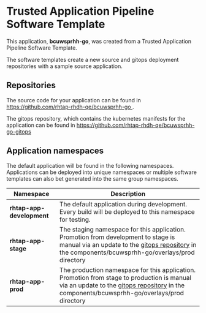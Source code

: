 # Trusted Application Pipeline Software Template

This application, **bcuwsprhh-go**, was created from a Trusted Application Pipeline Software Template.

The software templates create a new source and gitops deployment repositories with a sample source application. 

## Repositories

The source code for your application can be found in [https://github.com/rhtap-rhdh-qe/bcuwsprhh-go ](https://github.com/rhtap-rhdh-qe/bcuwsprhh-go ).
 
The gitops repository, which contains the kubernetes manifests for the application can be found in 
[https://github.com/rhtap-rhdh-qe/bcuwsprhh-go-gitops ](https://github.com/rhtap-rhdh-qe/bcuwsprhh-go-gitops ) 

## Application namespaces 

The default application will be found in the following namespaces. Applications can be deployed into unique namespaces or multiple software templates can also bet generated into the same group namespaces.  

|  Namespace   |  Description   |  
| -------- | -------- |   
| **rhtap-app-development** | The default application during development. Every build will be deployed to this namespace for testing. | 
| **rhtap-app-stage** | The staging namespace for this application. Promotion from development to stage is manual via an update to the [gitops repository](https://github.com/rhtap-rhdh-qe/bcuwsprhh-go-gitops ) in the components/bcuwsprhh-go/overlays/prod directory |  
| **rhtap-app-prod** | The production namespace for this application. Promotion from stage to production is manual via an update to the [gitops repository](https://github.com/rhtap-rhdh-qe/bcuwsprhh-go-gitops ) in the components/bcuwsprhh-go/overlays/prod directory | 